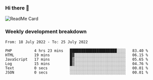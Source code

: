 ### Hi there 👋

<!--
**itzcy/itzcy** is a ✨ _special_ ✨ repository because its `README.md` (this file) appears on your GitHub profile.

Here are some ideas to get you started:

- 🔭 I’m currently working on ...
- 🌱 I’m currently learning ...
- 👯 I’m looking to collaborate on ...
- 🤔 I’m looking for help with ...
- 💬 Ask me about ...
- 📫 How to reach me: ...
- 😄 Pronouns: ...
- ⚡ Fun fact: ...
-->
![ReadMe Card](https://github-readme-stats.vercel.app/api?username=itzcy&show_icons=true&title_color=2d3198&icon_color=797cb8&text_color=24292e&bg_color=f6f8fa)

### Weekly development breakdown
<!--START_SECTION:waka-->

```text
From: 18 July 2022 - To: 25 July 2022

PHP          4 hrs 23 mins   █████████████████████░░░░   83.40 %
HTML         19 mins         █▓░░░░░░░░░░░░░░░░░░░░░░░   06.15 %
JavaScript   17 mins         █▒░░░░░░░░░░░░░░░░░░░░░░░   05.65 %
Log          15 mins         █▒░░░░░░░░░░░░░░░░░░░░░░░   04.76 %
Text         0 secs          ░░░░░░░░░░░░░░░░░░░░░░░░░   00.01 %
JSON         0 secs          ░░░░░░░░░░░░░░░░░░░░░░░░░   00.01 %
```

<!--END_SECTION:waka-->
